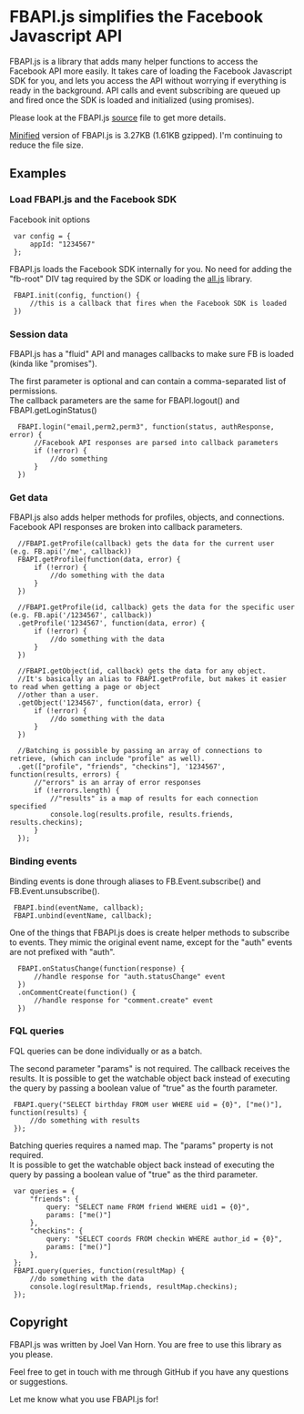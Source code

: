 # FBAPI.js simplifies the Facebook Javascript API

FBAPI.js is a library that adds many helper functions to access the Facebook API more easily. 
It takes care of loading the Facebook Javascript SDK for you, and lets you access the API without worrying if everything is ready in the background. 
API calls and event subscribing are queued up and fired once the SDK is loaded and initialized (using promises). 

Please look at the FBAPI.js [source](https://raw.github.com/joelvh/FBAPI.js/master/FBAPI.js) file to get more details.  

[Minified](https://raw.github.com/joelvh/FBAPI.js/master/FBAPI.min.js) version of FBAPI.js is 3.27KB (1.61KB gzipped).  I'm continuing to reduce the file size.

## Examples

### Load FBAPI.js and the Facebook SDK

Facebook init options  

     var config = {  
         appId: "1234567"  
     };  
    
FBAPI.js loads the Facebook SDK internally for you. 
No need for adding the "fb-root" DIV tag required by the SDK or loading the [all.js](http://connect.facebook.net/en_US/all.js) library.  

     FBAPI.init(config, function() {  
         //this is a callback that fires when the Facebook SDK is loaded  
     })  

### Session data

FBAPI.js has a "fluid" API and manages callbacks to make sure FB is loaded (kinda like "promises").

The first parameter is optional and can contain a comma-separated list of permissions.  
The callback parameters are the same for FBAPI.logout() and FBAPI.getLoginStatus()  

      FBAPI.login("email,perm2,perm3", function(status, authResponse, error) {  
          //Facebook API responses are parsed into callback parameters  
          if (!error) {  
              //do something  
          }  
      })  

### Get data

FBAPI.js also adds helper methods for profiles, objects, and connections.  
Facebook API responses are broken into callback parameters.

      //FBAPI.getProfile(callback) gets the data for the current user (e.g. FB.api('/me', callback))  
      FBAPI.getProfile(function(data, error) {  
          if (!error) {  
              //do something with the data  
          }  
      })  
  
      //FBAPI.getProfile(id, callback) gets the data for the specific user (e.g. FB.api('/1234567', callback))  
      .getProfile('1234567', function(data, error) {  
          if (!error) {  
              //do something with the data  
          }  
      })  
  
      //FBAPI.getObject(id, callback) gets the data for any object.  
      //It's basically an alias to FBAPI.getProfile, but makes it easier to read when getting a page or object  
      //other than a user.  
      .getObject('1234567', function(data, error) {  
          if (!error) {  
              //do something with the data  
          }  
      })  
  
      //Batching is possible by passing an array of connections to retrieve, (which can include "profile" as well).  
      .get(["profile", "friends", "checkins"], '1234567', function(results, errors) {  
          //"errors" is an array of error responses  
          if (!errors.length) {  
              //"results" is a map of results for each connection specified  
              console.log(results.profile, results.friends, results.checkins);  
          }  
      });  
  

### Binding events

Binding events is done through aliases to FB.Event.subscribe() and FB.Event.unsubscribe().

     FBAPI.bind(eventName, callback);  
     FBAPI.unbind(eventName, callback);  

One of the things that FBAPI.js does is create helper methods to subscribe to events.  They mimic 
the original event name, except for the "auth" events are not prefixed with "auth".

      FBAPI.onStatusChange(function(response) {   
          //handle response for "auth.statusChange" event  
      })  
      .onCommentCreate(function() {  
          //handle response for "comment.create" event  
      })  
  
### FQL queries

FQL queries can be done individually or as a batch.

The second parameter "params" is not required.  The callback receives the results. 
It is possible to get the watchable object back instead of executing the query 
by passing a boolean value of "true" as the fourth parameter.

     FBAPI.query("SELECT birthday FROM user WHERE uid = {0}", ["me()"], function(results) {  
         //do something with results  
     });  

Batching queries requires a named map.  The "params" property is not required.  
It is possible to get the watchable object back instead of executing the query 
by passing a boolean value of "true" as the third parameter.

     var queries = {  
         "friends": {  
             query: "SELECT name FROM friend WHERE uid1 = {0}",  
             params: ["me()"]  
         },  
         "checkins": {  
             query: "SELECT coords FROM checkin WHERE author_id = {0}",  
             params: ["me()"]  
         },  
     };  
     FBAPI.query(queries, function(resultMap) {  
         //do something with the data  
         console.log(resultMap.friends, resultMap.checkins);  
     });  

## Copyright

FBAPI.js was written by Joel Van Horn.  You are free to use this library as you please.

Feel free to get in touch with me through GitHub if you have any questions or suggestions.

Let me know what you use FBAPI.js for!



